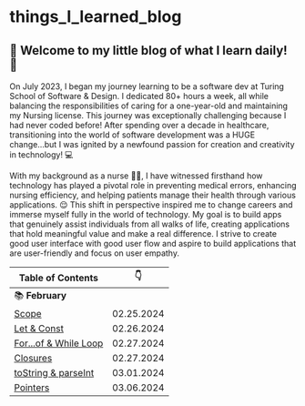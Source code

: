 # things_I_learned_blog

 ##   📑 Welcome to my little blog of what I learn daily! 📑 

On July 2023, I began my journey learning to be a software dev at Turing School of Software & Design. I dedicated 80+ hours a week, all while balancing the responsibilities of caring for a one-year-old and maintaining my Nursing license. This journey was exceptionally challenging because I had never coded before! After spending over a decade in healthcare, transitioning into the world of software development was a HUGE change...but I was ignited by a newfound passion for creation and creativity in technology! 💻

With my background as a nurse 💉💊, I have witnessed firsthand how technology has played a pivotal role in preventing medical errors, enhancing nursing efficiency, and helping patients manage their health through various applications. 😌 This shift in perspective inspired me to change careers and immerse myself fully in the world of technology. My goal is to build apps that genuinely assist individuals from all walks of life, creating applications that hold meaningful value and make a real difference. I strive to create good user interface with good user flow and aspire to build applications that are user-friendly and focus on user empathy. 

| Table of Contents | :point_down: |
| -------- | -------- |
| :books: **February** | |
| [Scope](JavaScript/Concepts/Scope.md) | 02.25.2024 |
| [Let & Const](JavaScript/Concepts/LetAndConst.md) | 02.26.2024 |
| [For...of & While Loop](JavaScript/LeetCodeMethods/ForOf&WhileLoop.md) | 02.27.2024 |
| [Closures](JavaScript/Concepts/Closures.md) | 02.27.2024 |
| [toString & parseInt](JavaScript/LeetCodeMethods/toString&parseInt.md) | 03.01.2024 |
| [Pointers](JavaScript/LeetCodeMethods/Pointers.md) | 03.06.2024 |

